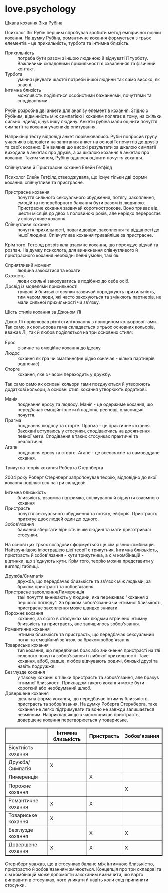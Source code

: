 # love.psychology 
<p>Шкала кохання Зіка Рубіна</p>
<p>Психолог Зік Рубін першим спробував зробити метод емпіричної оцінки кохання. На думку Рубіна, романтичне кохання формується з трьох елементів - це прихильність, турбота та інтимна близість.</p>
<dl>
    <dt>Прихильність</dt>
    <dd>потреба бути разом з іншою людиною й відчуваті її турботу. Важливими складовими прихильності є схваленняя та фізичний контакт.</dd>
    <dt>Турбота</dt>
    <dd>уміння цінувати щастяі потреби іншої людини так само високо, як власні.</dd>
    <dt>Інтимна близість</dt>
    <dd>можливість поділитися особистими бажаннями, почуттями та сподіваннями.</dd>
</dl>
<p>Рубін розробив дві анкети для аналізу елементів кохання. Згідно з Рубіним, відмінність між симпатією і коханям полягає в тому, на скільки сильно індивід цінує іншу людину. Анкети рубіна мали оцінити почуття симпатії та кохання учасників опитування.</p>
<p>Наприкінці тесту відповіді анкет порівнювалися. Рубін попросив групу учасників відповісти на запитання анкет на основі їх почуттів до друзів та своїх коханих. Він виявив що високі результати за шкалою симпатії виходили в анкетах про друзів, а за шкалою кохання в анкетах про коханих. Таким чином, Рубіну вдалося оцінити почуття кохання.</p>
<p>Співчутливе й Пристрасне кохання
    Елейн Гетфілд
</p>
<p>Психолог Елейн Гетфілд стверджувала, що існує тільки дві форми кохання: співчутливе та пристрасне.</p>
<dl>
    <dt>Пристрасне кохання</dt>
    <dd>почуття сильного сексуального збудження, потягу, захоплення, емоцій та непереборного бажання бути разом із людиною. Пристрасне кохання зазвичай короткострокове. Воно триває від шести місяців до двох з половиною років, але нерідко переростає у співчутливе кохання.</dd>
    <dt>Співчутливе кохання</dt>
    <dd>почуття прихильності, поваги.довіри, захоплення та відданості до іншої людини. Співчутливе кохання тривайліше за пристрасне.</dd>
</dl>
<p>Крім того. Гетфілд розрізняла взаємне кохання, що порождує відчай та розпач. На думку психолога, для виникнення співчутливого й пристрасного кохання необхідні певні умови, такі як:</p>
<dl>
    <dt>Сприятливий момент</dt>
    <dd>людина закохатися та кохати.</dd>
    <dt>Схожість</dt>
    <dd>люди схильні закохуватись в подібних до себе осіб.</dd>
    <dt>Досвід із моделями прихильності</dt>
    <dd>тривалі й близькі стосунки зазвичай породжують прихильність, тим часом люди, які часто закохуються та змінюють партнерів, не мали сильної прихильності чи зв'язку.</dd>
</dl>
<p>Шість стилів кохання за Джоном Лі</p>
<p>Джон Лі порівнював різні стилі кохання з принципом кольорової гами. Так само, як кольорова гама складається з трьох основних кольорів, вважав Лі, так й любов поділяється на три основних стиля:</p>
<dl>
    <dt>Ерос</dt>
    <dd>фізичне та ємоційне кохання до ідеалу.</dd>
    <dt>Людос</dt>
    <dd>кохання як гра чи змагання(не рідко означає - кілька партнерів водночас).</dd>
    <dt>Сторге</dt>
    <dd>кохання, яке з часом переходить у дружбу.</dd>
</dl>
<p>Так само само як основні кольори гами поєднуються й утворюють додаткові кольори, а основні стилі кохання утворюють додаткові:</p>
<dl>
    <dt>Манія</dt>
    <dd>поєднання еросу та людосу. Манія - це одержиме кохання, що передбачає емоційні злети й падіння, ревнощі, власницькі почуття.</dd>
    <dt>Прагма</dt>
    <dd>поєднання людосу та сторге. Прагма - це практичне кохання. Закохані вступаюсь у стосунки, сподіваючись на досягнення певної мети. Сподівання в таких стосунках практичні та реалістичні.
    <dt>Агапе</dt>
    <dd>поєднання еросу та сторге. Агапе - це всеосяжне та самовіддане кохання.</dd>
</dl>
<p>Трикутна теорія кохання Роберта Стернберга</p>
<p>2004 року Роберт Стернберг запропонував теорію, відповідно до якої кохання поділяється на три складові:</p>
<dl>
    <dt>Інтимна близькість</dt>
    <dd>близькість, взаємна підтримка, спілкування й відчуття взаємного кохання</dd>
    <dt>Пристрасть</dt>
    <dd>почуття сексуального збудження та потягу, ейфорія. Пристрасть притягує двох людей один до одного.</dd>
    <dt>Зобов'язання</dt>
    <dd>бажання зберігати вірність іншій людині та мати довготривалі стосунки.</dd>
</dl>
<p>На основі цих трьох складових формується ще сім різних комбінацій. Найзручнішою ілюстрацією цієї теорії є трикутник. Інтимна близькість, пристрасть й зобов'язання - кути трикутника, а сім комбінацій - відтинки, що з'єднують кути. Крім того, теорію можна представити у вигляді таблиці.</p>
<dl>
    <dt>Дружба/Симпатія</dt>
    <dd>дружба, що передбачає близькість та зв'язок між людьми, за браком пристрасті та зобов'язання.</dd>
    <dt>Пристрасне захоплення/Лимеренція</dt>
    <dd>такі почуття виникають у людини, яка переживає "кохання з першоко погляду". За браком зобов'язання чи інтимної близькості, пристрасне захоплення може швидко зникати.</dd>
    <dt>Порожнє кохання</dt>
    <dd>кохання, за якого в стосунках міх людьми втрачено інтимну близькість та пристрасть, але залишилось зобов'язання.</dd>
    <dt>Романтичне кохання</dt>
    <dd>інтимна близькість та пристрасть, що передбачає сексуальний потяг та емоційний зв'язок, за браком зобов'язання.</dd>
    <dt>Товариське кохання</dt>
    <dd>тип кохання, що передбачає брак або зникнення пристрасті на тлі сильного почуття зобов'язання і глибокої прихильності. Таке кохання, абоЄ, радше, любов відчувають родичі, близькі друзі та навіть подружжя.</dd>
    <dt>Безглузде кохання</dt>
    <dd>у такому коханні є тільки пристрасть та зобов'язання, але бракує інтимної близькості. Прикладом такого кохання може бути короткий або необдуманий шлюб.</dd>
    <dt>Довершене кохання</dt>
    <dd>ідеальна форма кохання, що передбачає інтимну близькість, пристрасть та зобов'язання. На думку Роберта Стернберга, таке кохання не легко підтримувати та воно не завжди залишається незмінним. Наприклад якщо з часом зникає пристрасть, довершене кохвння перетворюється у товариське.</dd>
    </dl>
    <table cellspecing="0" border="2">
<tr>
    <th>&nbsp;</th><th>Інтимна близькість</th><th>Пристрасть</th><th>Зобов'язання</th>
</tr>
<tr>
    <td>Вісутність кохання</td><td>&nbsp;</td><td>&nbsp;</td><td>&nbsp;</td>
</tr>
<tr>
    <td>Дружба/Симпатія</td><td>Х</td><td>&nbsp;</td><td>&nbsp;</td>
</tr>
<tr>
    <td>Лимеренція</td><td>&nbsp;</td><td>Х</td><td>&nbsp;</td>
</tr>
<tr>
    <td>Порожнє кохання</td><td>&nbsp;</td><td>&nbsp;</td><td>Х</td>
</tr>
<tr>
<td>Романтичне кохання</td><td>Х</td><td>Х</td><td>&nbsp;</td>
</tr>
<tr>
    <td>Товариське кохання</td><td>Х</td><td>&nbsp;</td><td>&nbsp;</td>
</tr>
<tr>
    <td>Безглузде кохання</td><td>&nbsp;</td><td>Х</td><td>Х</td>
</tr>
<tr>
    <td>Довершене кохання</td><td>Х</td><td>Х</td><td>Х</td>
</tr>
    </table>
    <p>Стернберг уважав, що в стосунках баланс між інтимною близькістю, пристрастю й зобов'язанням змінюється. Концепція про три складові та сім комбінацій може допомогти закоханим визначити, що варто виправити в стосунках, чого уникати й навіть коли слід припинити стосунки.</p>
